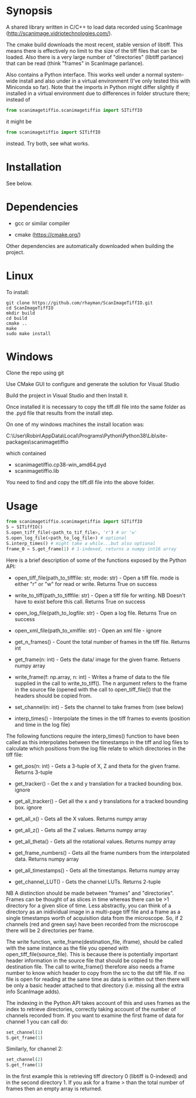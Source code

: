 Synopsis
========

A shared library written in C/C++ to load data recorded using ScanImage (http://scanimage.vidriotechnologies.com/).

The cmake build downloads the most recent, stable version of libtiff. This means there is effectively no limit to the size of the tiff files that can be loaded. Also there is a very large number of "directories" (libtiff parlance) that can be read (think "frames" in ScanImage parlance). 

Also contains a Python interface. This works well under a normal system-wide install and also under in a virtual environment (I've only tested this with Miniconda so far). Note that the imports in Python might differ slightly if installed in a virtual environment due to differences in folder structure there; instead of 

```python
from scanimagetiffio.scanimagetiffio import SITiffIO
```

it might be


```python
from scanimagetiffio import SITiffIO
```

instead. Try both, see what works.


Installation
============

See below.

Dependencies
============

- gcc or similar compiler

- cmake (https://cmake.org/)

Other dependencies are automatically downloaded when building the project.

Linux
=====

To install:

```shell
git clone https://github.com/rhayman/ScanImageTiffIO.git
cd ScanImageTiffIO
mkdir build
cd build
cmake ..
make
sudo make install
```

Windows 
=======

Clone the repo using git

Use CMake GUI to configure and generate the solution for Visual Studio

Build the project in Visual Studio and then Install it.

Once installed it is necessary to copy the tiff.dll file into the same folder as the 
.pyd file that results from the install step.

On one of my windows machines the install location was:

C:\User\Robin\AppData\Local\Programs\Python\Python38\Lib\site-packages\scanimagetiffio

which contained

* scanimagetiffio.cp38-win_amd64.pyd
* scanimagetiffio.lib

You need to find and copy the tiff.dll file into the above folder.

Usage
=====

```python
from scanimagetiffio.scanimagetiffio import SITiffIO
S = SITiffIO()
S.open_tiff_file(<path_to_tif_file>, 'r') # or 'w'
S.open_log_file(<path_to_log_file>) # optional
S.interp_times() # might take a while...but also optional
frame_0 = S.get_frame(1) # 1-indexed, returns a numpy int16 array
```

Here is a brief description of some of the functions exposed by the Python API:

* open_tiff_file(path_to_tifffile: str, mode: str) - Open a tiff file. mode is either "r" or "w" for read or write. Returns True on success

* write_to_tiff(path_to_tifffile: str) - Open a tiff file for writing. NB Doesn't have to exist before this call. Returns True on success

* open_log_file(path_to_logfile: str) - Open a log file. Returns True on success

* open_xml_file(path_to_xmlfile: str) - Open an xml file - ignore

* get_n_frames() - Count the total number of frames in the tiff file. Returns int

* get_frame(n: int) - Gets the data/ image for the given frame. Retuens numpy array

* write_frame(f: np.array, n: int) - Writes a frame of data to the file supplied in the call to write_to_tiff(). The n argument refers to the frame in the source file (opened with the call to open_tiff_file()) that the headers should be copied from.

* set_channel(n: int) - Sets the channel to take frames from (see below)

* interp_times() - Interpolate the times in the tiff frames to events (position and time in the log file)

The following functions require the interp_times() function to have been called as this interpolates between the timestamps in the tiff and log files to calculate which positions from the log file relate to which directories in the tiff file:

* get_pos(n: int) - Gets a 3-tuple of X, Z and theta for the given frame. Returns 3-tuple

* get_tracker() - Get the x and y translation for a tracked bounding box. ignore

* get_all_tracker() - Get all the x and y translations for a tracked bounding box. ignore

* get_all_x() - Gets all the X values. Returns numpy array

* get_all_z() - Gets all the Z values. Returns numpy array

* get_all_theta() - Gets all the rotational values. Returns numpy array

* get_frame_numbers() - Gets all the frame numbers from the interpolated data. Returns numpy array

* get_all_timestamps() - Gets all the timestamps. Returns numpy array

* get_channel_LUT() - Gets the channel LUTs. Returns 2-tuple

NB A distinction should be made between "frames" and "directories". Frames can be thought of as slices in time whereas there can be >1 directory for a given slice of time. Less abstractly, you can think of a directory as an inidividual image in a multi-page tiff file and a frame as a single timestamps worth of acquisition data from the microscope. So, if 2 channels (red and green say) have been recorded from the microscope there will be 2 directories per frame.

The write function, write_frame(destination_file, iframe), should be called with the same instance as the file you opened with open_tiff_file(source_file). This is because there is potentially important header information in the source file that should be copied to the destination file. The call to write_frame() therefore also needs a frame number to know which header to copy from the src to the dst tiff file. If no file is open for reading at the same time as data is written out then there will be only a basic header attached to that directory (i.e. missing all the extra info ScanImage adds).

The indexing in the Python API takes account of this and uses frames as the index to retrieve directories, correctly taking account of the number of channels recorded from. If you want to examine the first frame of data for channel 1 you can call do:

```python
set_channel(1)
S.get_frame(1)
```

Similarly, for channel 2:

```python
set_channel(2)
S.get_frame(1)
```

In the first example this is retrieving tiff directory 0 (libtiff is 0-indexed) and in the second directory 1. If you ask for a frame > than the total number of frames then an empty array is returned.
